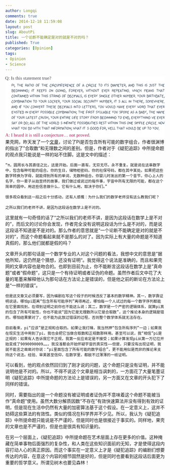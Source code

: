 ```yaml
---
author: Longqi
comments: true
date: 2014-12-18 11:59:08
layout: post
slug: AboutPi
title: 一个论断不能确定是对的就是不对的吗？
published: True
categories: [Opinion]
tags:
- Opinion
- Science
---
```

![Pi](/public/images/pidigits.png)
果壳网，昨天发了一个[文章](http://www.guokr.com/article/439682/)，讨论了Pi是否包含所有可能的数字组合，作者很渊博的指出了”合取数“和无理数之间的差别。但是，作者对于《疑犯追踪》中所提命题的观点我只能说是一样的站不住脚。这是文中的描述：

	“π，圆周长与其直径之比，这是开始。后面一直有，无穷无尽。永不重复。就是说在这串数字中，包含每种可能的组合。你的生日，储物柜密码，你的社保号码，都在其中某处。如果把这些数字转换为字母，就能得到所有的单词，无数种组合。你婴儿时发出的第一个音节，你心上人的名字，你一辈子从始至终的故事，我们做过或说过的每件事，宇宙中所有无限的可能，都在这个简单的圆中。用这些信息做什么，它有什么用，取决于你们。”

	很多观众看到这一段之后十分感动，还有人感慨：为什么我们的数学老师没有这么教我们呢？

	之所以我们的老师不讲，是因为这段话在数学上是不对的。

这里就有一句奇怪的话了“之所以我们的老师不讲，是因为这段话在数学上是不对的”，而后文的讨论你会发现，作者完全没有说明这段话为什么是不对的，而是说这段话不知道是不是对的。那么作者的意思就是“一个论断不能确定是对的就是不对的”，而这个命题看起来就不是那么的对了。因为实际上有大量的命题是不知道真假的，那么他们就都是假的吗？

文章开头的那句话是一个数学专业的人对这个问题的看法，我想中文的意思是”据他所知，这仍然是个猜想，还没有证明“。我觉得这个说法是准确的，而且和果壳网的文章内容也是吻合的。也即到目前为止，你不能断言这段话在数学上是”真命题”或者“假命题”，这只是一个有待证明或者证伪的命题。虽然作者后文中花了大量的笔墨来解释他认为那句话在方法论上是错误的，但是他之前的断论在方法论上是“一样的错误”。

	但是这文章又必须要写，因为编剧在写这个段子的时候违反了基本的数学精神。其一，数学靠证明说话，哪怕pi距离“包含所有可能序列”离得再近，哪怕每一个人试过的每一个数字序列都能在它里面找到，在得到证明之前你也不能这么说；其二，数学是一个严密的逻辑体系，就算pi真的包含了所有可能性，你也不能说“因为它是无理数所以它是合取数”，这个推论本身的逻辑是错的。哪怕结果蒙对了，也不能为此放过错误的过程，否则整个数学体系就无法存在。

	目前看来，pi“应该”是正规和合取的。如果让我打赌，我当然押“包含所有序列”一边；如果我在现实生活中用到了pi，我也会把它当做合取数和正规数那样用。甚至可以说，我“相信”pi是正规的：如果有人告诉我它不正规，我第一反应肯定是不接受；如果计算发现pi从第一万亿位开始变成了9090090009……，我没准都会开始怀疑宇宙的真实性——但是，只要没有出现证明，我就不能言之凿凿对你说：“pi里面包含了所有可能的数字组合”，更不能用似是而非的推论来支持这个说法。经验、审美甚至信仰，在数学里，都敌不过薄薄的一纸证明。

可以看到，他的观点依然回归到了刚才说的问题，这个命题只是没有证明，并不能说明他是不对的。所以，不得不说这个文章是相当讽刺的，一方面花了大量笔墨证明《疑犯追踪》中所提命题的方法论上是错误的，另一方面又在文章的开头犯下了同样的错误。

同时，需要指出的是一个命题没有被证明或者证伪并不意味着这个命题不能被当作“真命题”使用。虽然大数分解质因数“不存在”有效快速算法并没有得到有效的证明，但是现在生活中仍然有大量的加密算法基于这个假设。在一定意义上，这并不妨碍这些算法的有效性。类似的情况在科学界并不少见。所以，我认为《疑犯追踪》中所提命题只能说是不严谨的，但是同时也是很接近于事实的。同样地，果壳的文章也是不严谨的，但是也是很具有知识量的。

在另一个层面上，《疑犯追踪》中所提命题在艺术层面上存在更多的价值。这种掩藏在简单事物后面强烈的复杂性，和人类在这些知识面前的无知，才是使得这段内容打动人心的真正原因。而这个事实在一定意义上才是《疑犯追踪》的编剧们想要传达的内容，在意这个内容的细节固然是好的，但是同时也要看到这段话后面更为重要的哲学意义。所谓见树木也要见森林！
